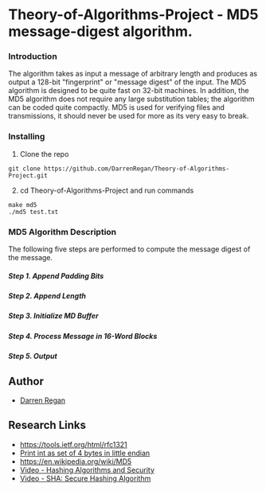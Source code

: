# Theory-of-Algorithms-Project - MD5 message-digest algorithm. 

### Introduction
The algorithm takes as input a message of arbitrary length and produces as output a 128-bit "fingerprint" or "message digest" of the input. The MD5 algorithm is designed to be quite fast on 32-bit machines. In addition, the MD5 algorithm does not require any large substitution tables; the algorithm can be coded quite compactly. MD5 is used for verifying files and transmissions, it should never be used for more as its very easy to break.


### Installing

1. Clone the repo

```
git clone https://github.com/DarrenRegan/Theory-of-Algorithms-Project.git
```

2. cd Theory-of-Algorithms-Project and run commands
```
make md5
./md5 test.txt
```
###  MD5 Algorithm Description
The following five steps are performed to compute the message digest of the message.

##### Step 1. Append Padding Bits

##### Step 2. Append Length

##### Step 3. Initialize MD Buffer

##### Step 4. Process Message in 16-Word Blocks

##### Step 5. Output

## Author

* [Darren Regan](https://github.com/DarrenRegan)

## Research Links

* https://tools.ietf.org/html/rfc1321
* [Print int as set of 4 bytes in little endian](https://stackoverflow.com/questions/17912978/printing-integers-as-a-set-of-4-bytes-arranged-in-little-endian)
* https://en.wikipedia.org/wiki/MD5
* [Video - Hashing Algorithms and Security](https://www.youtube.com/watch?v=b4b8ktEV4Bg)
* [Video - SHA: Secure Hashing Algorithm](https://www.youtube.com/watch?v=DMtFhACPnTY)

